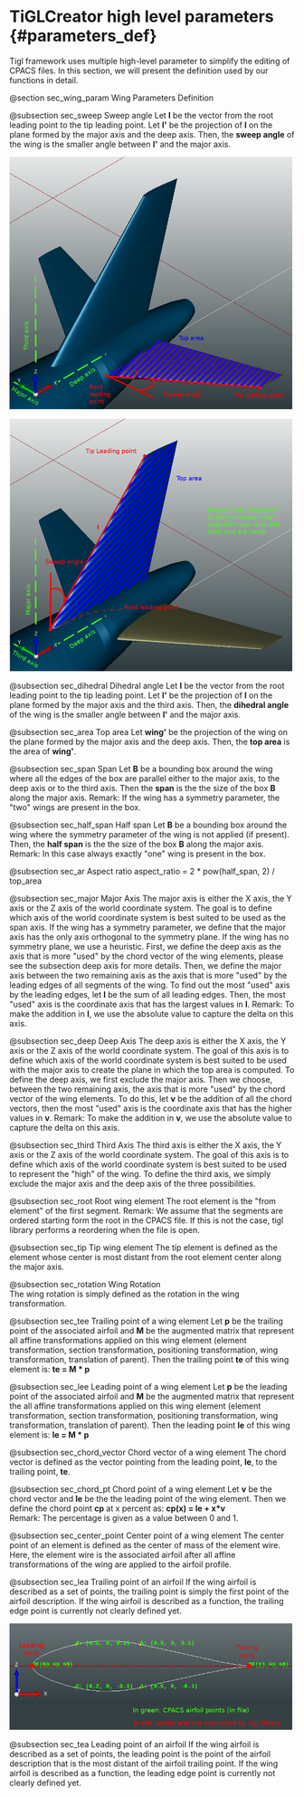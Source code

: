 TiGLCreator high level parameters {#parameters_def}
==================================

Tigl framework uses multiple high-level parameter to simplify the editing of CPACS files. In this section, we will present the definition used by our functions in detail.   

@section sec_wing_param Wing Parameters Definition

@subsection sec_sweep Sweep angle 
Let **l** be the vector from the root leading point to the tip leading point. Let **l'** be the projection of **l** on the plane formed by the major axis and the deep axis. 
Then, the **sweep angle** of the wing is the smaller angle between **l'** and the major axis. 

![Sweep and top area parameter for a horizontal wing](images/def-horizontal-wing.png) 

![Sweep and top area parameter for a vertical wing](images/def-vertical-wing.png) 

@subsection sec_dihedral Dihedral angle
Let **l** be the vector from the root leading point to the tip leading point. Let **l'** be the projection of **l** on the plane formed by the major axis and the third axis. Then, the **dihedral angle** of the wing is the smaller angle between **l'** and the  major axis. 


@subsection sec_area Top area
Let **wing'** be the projection of the wing on the plane formed by the major axis and the deep axis. 
Then, the **top area** is the area of **wing'**.
     

@subsection sec_span Span
Let **B** be a bounding box around the wing where all the edges of the box are parallel either to the major axis, to the deep axis or to the third axis. 
Then the **span** is the the size of the box **B** along the major axis.
Remark: If the wing has a symmetry parameter, the "two" wings are present in the box. 

@subsection sec_half_span Half span
Let **B** be a bounding box around the wing where the symmetry parameter of the wing is not applied (if present). 
Then, the **half span** is the the size of the box **B** along the major axis.
Remark: In this case always exactly "one" wing is present in the box.     
     
@subsection sec_ar Aspect ratio 
aspect_ratio = 2 * pow(half_span, 2) / top_area  


@subsection sec_major Major Axis
The major axis is either the X axis, the Y axis or the Z axis of the world coordinate system. 
The goal is to define which axis of the world coordinate system is best suited to be used as the span axis. 
If the wing has a symmetry parameter, we define that the major axis has the only axis orthogonal to the symmetry plane. 
If the wing has no symmetry plane, we use a heuristic.
First, we define the deep axis as the axis that is more "used" by the chord vector of the wing elements, please see the subsection deep axis for more details. 
Then, we define the major axis between the two remaining axis as the axis that is more "used" by the leading edges of all segments of the wing.
To find out the most "used" axis by the leading edges, let **l** be the sum of all leading edges. 
Then, the most "used" axis is the coordinate axis that has the largest values in **l**. 
Remark: To make the addition in **l**, we use the absolute value to capture the delta on this axis. 

     
@subsection sec_deep Deep Axis
The deep axis is either the X axis, the Y axis or the Z axis of the world coordinate system. 
The goal of this axis is to define which axis of the world coordinate system is best suited to be used with the major axis to create the plane in which the top area is computed.
To define the deep axis, we first exclude the major axis. 
Then we choose, between the two remaining axis, the axis that is more "used" by the chord vector of the wing elements. 
To do this, let **v** be the addition of all the chord vectors, then the most "used" axis is the coordinate axis that has the higher values in **v**. 
Remark: To make the addition in **v**, we use the absolute value to capture the delta on this axis.  

@subsection sec_third Third Axis
The third axis is either the X axis, the Y axis or the Z axis of the world coordinate system. 
The goal of this axis is to define which axis of the world coordinate system is best suited to be used to represent the "high" of the wing.
To define the third axis, we simply exclude the major axis and the deep axis of the three possibilities. 


@subsection sec_root Root wing element
The root element is the "from element" of the first segment. 
Remark: We assume that the segments are ordered starting form the root in the CPACS file. 
If this is not the case, tigl library performs a reordering when the file is open. 


@subsection sec_tip Tip wing element
The tip element is defined as the element whose center is most distant from the root element center along the major axis. 


@subsection sec_rotation Wing Rotation    
The wing rotation is simply defined as the rotation in the wing transformation. 


@subsection sec_tee Trailing point of a wing element
Let **p** be the trailing point of the associated airfoil and **M** be the augmented matrix that represent all affine transformations applied on this wing element (element transformation, section transformation, positioning transformation, wing transformation, translation of parent). 
Then the trailing point **te** of this wing element is: **te = M * p**     
    
@subsection sec_lee Leading point of a wing element
Let **p** be the leading point of the associated airfoil and **M** be the augmented matrix that represent the all affine transformations applied on this wing element (element transformation, section transformation, positioning transformation, wing transformation, translation of parent). 
Then the leading point **le** of this wing element is: **le = M * p**     


@subsection sec_chord_vector Chord vector of a wing element 
The chord vector is defined as the vector pointing from the leading point, **le**, to the trailing point, **te**. 

@subsection sec_chord_pt Chord point of a wing element 
Let **v** be the chord vector and **le** be the the leading point of the wing element. 
Then we define the chord point **cp** at x percent as: **cp(x) = le + x*v**   
Remark: The percentage is given as a value between 0 and 1. 

@subsection sec_center_point Center point of a wing element 
The center point of an element is defined as the center of mass of the element wire. 
Here, the element wire is the associated airfoil after all affine transformations of the wing are applied to the airfoil profile.


@subsection sec_lea Trailing point of an airfoil
If the wing airfoil is described as a set of points, the trailing point is simply the first point of the airfoil description. 
If the wing airfoil is described as a function, the trailing edge point is currently not clearly defined yet.

![Trailing point and leading point of an airfoil described as a set of points](images/def-airfoil.png) 

@subsection sec_tea Leading point of an airfoil
If the wing airfoil is described as a set of points, the leading point is the point of the airfoil description that is the most distant of the airfoil trailing point.
If the wing airfoil is described as a function, the leading edge point is currently not clearly defined yet. 

